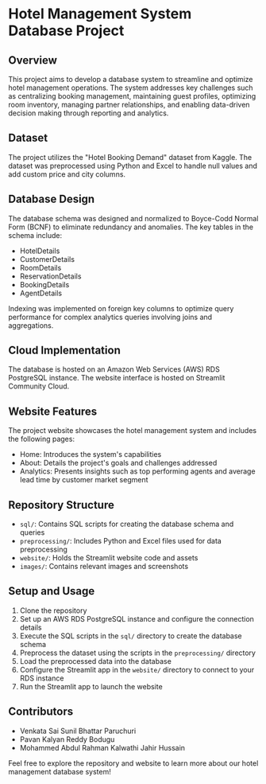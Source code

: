 # Hotel Management System Database Project

## Overview
This project aims to develop a database system to streamline and optimize hotel management operations. The system addresses key challenges such as centralizing booking management, maintaining guest profiles, optimizing room inventory, managing partner relationships, and enabling data-driven decision making through reporting and analytics.

## Dataset
The project utilizes the "Hotel Booking Demand" dataset from Kaggle. The dataset was preprocessed using Python and Excel to handle null values and add custom price and city columns.

## Database Design
The database schema was designed and normalized to Boyce-Codd Normal Form (BCNF) to eliminate redundancy and anomalies. The key tables in the schema include:
- HotelDetails
- CustomerDetails
- RoomDetails
- ReservationDetails
- BookingDetails
- AgentDetails

Indexing was implemented on foreign key columns to optimize query performance for complex analytics queries involving joins and aggregations.

## Cloud Implementation
The database is hosted on an Amazon Web Services (AWS) RDS PostgreSQL instance. The website interface is hosted on Streamlit Community Cloud.

## Website Features
The project website showcases the hotel management system and includes the following pages:
- Home: Introduces the system's capabilities
- About: Details the project's goals and challenges addressed
- Analytics: Presents insights such as top performing agents and average lead time by customer market segment

## Repository Structure
- `sql/`: Contains SQL scripts for creating the database schema and queries
- `preprocessing/`: Includes Python and Excel files used for data preprocessing
- `website/`: Holds the Streamlit website code and assets
- `images/`: Contains relevant images and screenshots

## Setup and Usage
1. Clone the repository
2. Set up an AWS RDS PostgreSQL instance and configure the connection details
3. Execute the SQL scripts in the `sql/` directory to create the database schema
4. Preprocess the dataset using the scripts in the `preprocessing/` directory
5. Load the preprocessed data into the database
6. Configure the Streamlit app in the `website/` directory to connect to your RDS instance
7. Run the Streamlit app to launch the website

## Contributors
- Venkata Sai Sunil Bhattar Paruchuri
- Pavan Kalyan Reddy Bodugu
- Mohammed Abdul Rahman Kalwathi Jahir Hussain

Feel free to explore the repository and website to learn more about our hotel management database system!
